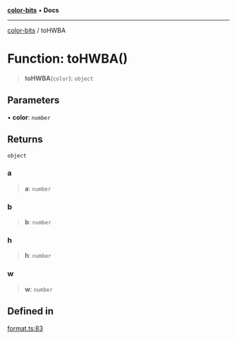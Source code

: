 [**color-bits**](../README.md) • **Docs**

***

[color-bits](../README.md) / toHWBA

# Function: toHWBA()

> **toHWBA**(`color`): `object`

## Parameters

• **color**: `number`

## Returns

`object`

### a

> **a**: `number`

### b

> **b**: `number`

### h

> **h**: `number`

### w

> **w**: `number`

## Defined in

[format.ts:83](https://github.com/romgrk/color-bits/blob/c5c0102ea19a813c9c975d4fbcf79d350814076c/src/format.ts#L83)
